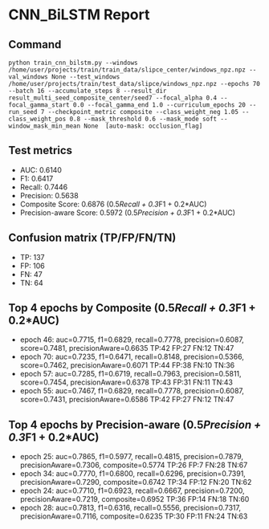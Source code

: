# CNN_BiLSTM Report

## Command
```
python train_cnn_bilstm.py --windows /home/user/projects/train/train_data/slipce_center/windows_npz.npz --val_windows None --test_windows /home/user/projects/train/test_data/slipce/windows_npz.npz --epochs 70 --batch 16 --accumulate_steps 8 --result_dir result_multi_seed_composite_center/seed7 --focal_alpha 0.4 --focal_gamma_start 0.0 --focal_gamma_end 1.0 --curriculum_epochs 20 --run_seed 7 --checkpoint_metric composite --class_weight_neg 1.05 --class_weight_pos 0.8 --mask_threshold 0.6 --mask_mode soft --window_mask_min_mean None  [auto-mask: occlusion_flag]
```

## Test metrics
- AUC: 0.6140
- F1: 0.6417
- Recall: 0.7446
- Precision: 0.5638
- Composite Score: 0.6876 (0.5*Recall + 0.3*F1 + 0.2*AUC)
- Precision-aware Score: 0.5972 (0.5*Precision + 0.3*F1 + 0.2*AUC)
## Confusion matrix (TP/FP/FN/TN)
- TP: 137
- FP: 106
- FN: 47
- TN: 64

## Top 4 epochs by Composite (0.5*Recall + 0.3*F1 + 0.2*AUC)
- epoch 46: auc=0.7715, f1=0.6829, recall=0.7778, precision=0.6087, score=0.7481, precisionAware=0.6635  TP:42 FP:27 FN:12 TN:47
- epoch 70: auc=0.7235, f1=0.6471, recall=0.8148, precision=0.5366, score=0.7462, precisionAware=0.6071  TP:44 FP:38 FN:10 TN:36
- epoch 57: auc=0.7285, f1=0.6719, recall=0.7963, precision=0.5811, score=0.7454, precisionAware=0.6378  TP:43 FP:31 FN:11 TN:43
- epoch 55: auc=0.7467, f1=0.6829, recall=0.7778, precision=0.6087, score=0.7431, precisionAware=0.6586  TP:42 FP:27 FN:12 TN:47

## Top 4 epochs by Precision-aware (0.5*Precision + 0.3*F1 + 0.2*AUC)
- epoch 25: auc=0.7865, f1=0.5977, recall=0.4815, precision=0.7879, precisionAware=0.7306, composite=0.5774  TP:26 FP:7 FN:28 TN:67
- epoch 34: auc=0.7770, f1=0.6800, recall=0.6296, precision=0.7391, precisionAware=0.7290, composite=0.6742  TP:34 FP:12 FN:20 TN:62
- epoch 24: auc=0.7710, f1=0.6923, recall=0.6667, precision=0.7200, precisionAware=0.7219, composite=0.6952  TP:36 FP:14 FN:18 TN:60
- epoch 28: auc=0.7813, f1=0.6316, recall=0.5556, precision=0.7317, precisionAware=0.7116, composite=0.6235  TP:30 FP:11 FN:24 TN:63
